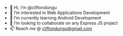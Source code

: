 - 👋 Hi, I’m @cliftondungu
- 👀 I’m interested in Web Applications Development
- 🌱 I’m currently learning Android Development
- 💞️ I’m looking to collaborate on any Express JS project
- 📫 Reach me @ cliftondungu@gmail.com

<!---
cliftondungu/cliftondungu is a ✨ special ✨ repository because its `README.md` (this file) appears on your GitHub profile.
You can click the Preview link to take a look at your changes.
--->
